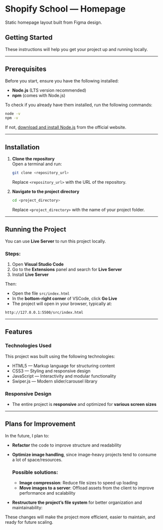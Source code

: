 # Shopify School — Homepage

Static homepage layout built from Figma design.

## Getting Started

These instructions will help you get your project up and running locally.

---

## Prerequisites

Before you start, ensure you have the following installed:

-   **Node.js** (LTS version recommended)
-   **npm** (comes with Node.js)

To check if you already have them installed, run the following commands:

```bash
node -v
npm -v
```

If not, [download and install Node.js](https://nodejs.org/) from the official website.

---

## Installation

1. **Clone the repository**  
   Open a terminal and run:

    ```bash
    git clone <repository_url>
    ```

    Replace `<repository_url>` with the URL of the repository.

2. **Navigate to the project directory**

    ```bash
    cd <project_directory>
    ```

    Replace `<project_directory>` with the name of your project folder.

---

## Running the Project

You can use **Live Server** to run this project locally.

### Steps:

1. Open **Visual Studio Code**
2. Go to the **Extensions** panel and search for **Live Server**
3. Install **Live Server**

Then:

-   Open the file `src/index.html`
-   In the **bottom-right corner** of VSCode, click **Go Live**
-   The project will open in your browser, typically at:

```
http://127.0.0.1:5500/src/index.html
```

---

## Features

### Technologies Used

This project was built using the following technologies:

-   HTML5 — Markup language for structuring content
-   CSS3 — Styling and responsive design
-   JavaScript — Interactivity and modular functionality
-   Swiper.js — Modern slider/carousel library

### Responsive Design

-   The entire project is **responsive** and optimized for **various screen sizes**

---

## Plans for Improvement

In the future, I plan to:

-   **Refactor** the code to improve structure and readability
-   **Optimize image handling**, since image-heavy projects tend to consume a lot of space/resources.

    ### Possible solutions:

    -   **Image compression**: Reduce file sizes to speed up loading
    -   **Move images to a server**: Offload assets from the client to improve performance and scalability

-   **Restructure the project’s file system** for better organization and maintainability:

These changes will make the project more efficient, easier to maintain, and ready for future scaling.
